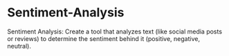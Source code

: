 # Sentiment-Analysis
Sentiment Analysis: Create a tool that analyzes text (like social media posts or reviews) to determine the sentiment behind it (positive, negative, neutral).
